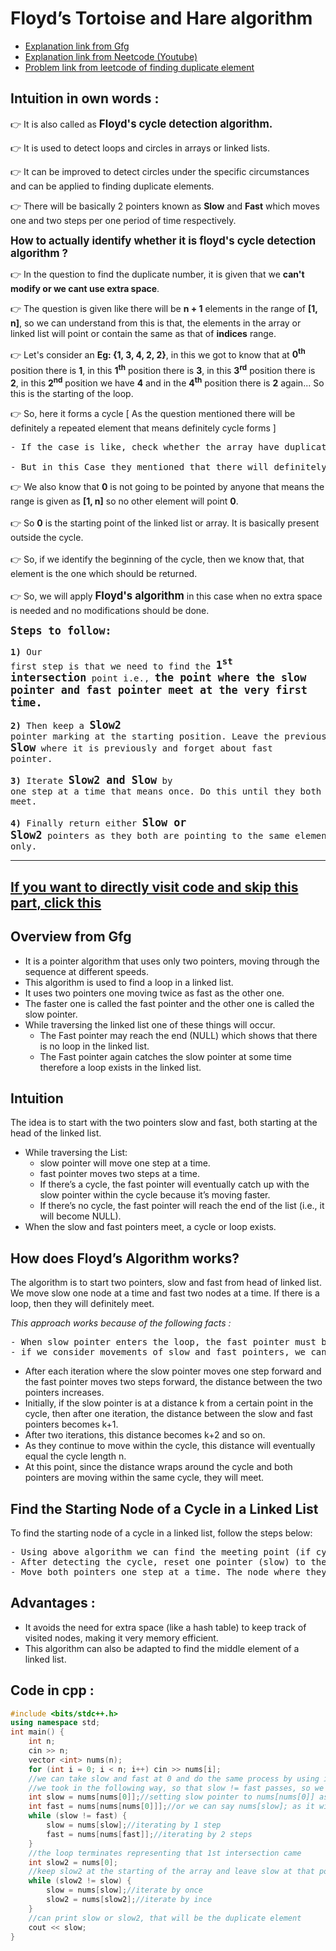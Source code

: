 # **Floyd’s Tortoise and Hare algorithm**
- [Explanation link from Gfg](https://www.geeksforgeeks.org/floyds-cycle-finding-algorithm/)
- [Explanation link from Neetcode (Youtube)](https://www.youtube.com/watch?v=wjYnzkAhcNk)
- [Problem link from leetcode of finding duplicate element](https://leetcode.com/problems/find-the-duplicate-number/)
## **Intuition in own words :**

👉 It is also called as <big><b>Floyd's cycle detection algorithm.</b></big>

👉 It is used to detect loops and circles in arrays or linked lists.

👉 It can be improved to detect circles under the specific circumstances and can be applied to finding duplicate elements.

👉 There will be basically 2 pointers known as <b>Slow</b> and <b>Fast</b> which moves one and two steps per one period of time respectively.

<big><b>How to actually identify whether it is floyd's cycle detection algorithm ?</b></big>

👉 In the question to find the duplicate number, it is given that we <b>can't modify or we cant use extra space</b>.

👉 The question is given like there will be <b>n + 1</b> elements in the range of <b>[1, n]</b>, so we can understand from this is that, the elements in the array or linked list will point or contain the same as that of <b>indices</b> range.

👉 Let's consider an <b>Eg: {1, 3, 4, 2, 2}</b>, in this we got to know that at <b>0<sup>th</sup></b> position there is <b>1</b>, in this <b>1<sup>th</sup></b> position there is <b>3</b>, in this <b>3<sup>rd</sup></b> position there is <b>2</b>, in this <b>2<sup>nd</sup></b> position we have <b>4</b> and in the <b>4<sup>th</sup></b> position there is <b>2</b> again...  So this is the starting of the loop.

👉 So, here it forms a cycle [ As the question mentioned there will be definitely a repeated element that means definitely cycle forms ]
<pre>- If the case is like, check whether the array have duplicate elements / not, We can maintain a visited array / map in order to check that already occured element is again occurred or not. That means whether cycle occurs or not].

- But in this Case they mentioned that there will definitely be one repeated element, so definitely be one repeated element, so the cycle will definitely form. We should know starting point of the cycle.</pre>
👉 We also know that <b>0</b> is not going to be pointed by anyone that means the range is given as <b>[1, n]</b> so no other element will point <b>0</b>. <br><br>
👉 So <b>0</b> is the starting point of the linked list or array. It is basically present outside the cycle.<br><br>
👉 So, if we identify the beginning of the cycle, then we know that, that element is the one which should be returned.<br><br>
👉 So, we will apply <big><b>Floyd's algorithm</b></big> in this case when no extra space is needed and no modifications should be done.<br><pre><big><b>Steps to follow: </b></big><br><br><b>1)</b> Our first step is that we need to find the <big><b>1<sup>st</sup> intersection</b></big> point i.e., <big><b>the point where the slow pointer and fast pointer meet at the very first time.</b></big><br><br><b>2)</b> Then keep a <big><b>Slow2</b></big> pointer marking at the starting position. Leave the previous <big><b>Slow</b></big> where it is previously and forget about fast pointer.<br><br><b>3)</b> Iterate <big><b>Slow2 and Slow</b></big> by one step at a time that means once. Do this until they both meet.<br><br><b>4)</b> Finally return either <big><b>Slow or Slow2</b></big> pointers as they both are pointing to the same element only.</pre>

---
## [If you want to directly visit code and skip this part, click this](https://github.com/Sri-Hasini/Imp-Algorithms/blob/main/003.Floyd's_tortoise_and_hare_algorithm.md#code-in-cpp-)

## **Overview from Gfg**
- It is a pointer algorithm that uses only two pointers, moving through the sequence at different speeds. 
- This algorithm is used to find a loop in a linked list. 
- It uses two pointers one moving twice as fast as the other one.
- The faster one is called the fast pointer and the other one is called the slow pointer.
- While traversing the linked list one of these things will occur.
    - The Fast pointer may reach the end (NULL) which shows that there is no loop in the linked list.
    - The Fast pointer again catches the slow pointer at some time therefore a loop exists in the linked list.

## **Intuition**
The idea is to start with the two pointers slow and fast, both starting at the head of the linked list.
- While traversing the List:
    - slow pointer will move one step at a time.
    - fast pointer moves two steps at a time.
    - If there’s a cycle, the fast pointer will eventually catch up with the slow pointer within the cycle because it’s moving faster.
    - If there’s no cycle, the fast pointer will reach the end of the list (i.e., it will become NULL).
- When the slow and fast pointers meet, a cycle or loop exists.

## **How does Floyd’s Algorithm works?**
The algorithm is to start two pointers, slow and fast from head of linked list. We move slow one node at a time and fast two nodes at a time. If there is a loop, then they will definitely meet.

*This approach works because of the following facts :*
<pre>- When slow pointer enters the loop, the fast pointer must be inside the loop. 
- if we consider movements of slow and fast pointers, we can notice that distance between them (from slow to fast) increase by one after every iteration.</pre>
- After each iteration where the slow pointer moves one step forward and the fast pointer moves two steps forward, the distance between the two pointers increases. 
- Initially, if the slow pointer is at a distance k from a certain point in the cycle, then after one iteration, the distance between the slow and fast pointers becomes k+1. 
- After two iterations, this distance becomes k+2 and so on. 
- As they continue to move within the cycle, this distance will eventually equal the cycle length n.
- At this point, since the distance wraps around the cycle and both pointers are moving within the same cycle, they will meet.

## **Find the Starting Node of a Cycle in a Linked List**
To find the starting node of a cycle in a linked list, follow the steps below:
<pre>- Using above algorithm we can find the meeting point (if cycle exists) where the slow and fast pointers intersect inside the cycle.
- After detecting the cycle, reset one pointer (slow) to the head of the list. Keep the other pointer (fast) at the meeting point.
- Move both pointers one step at a time. The node where they meet again is the start of the cycle.</pre>
## **Advantages :**
- It avoids the need for extra space (like a hash table) to keep track of visited nodes, making it very memory efficient.
- This algorithm can also be adapted to find the middle element of a linked list.
## **Code in cpp :**
```cpp
#include <bits/stdc++.h>
using namespace std;
int main() {
    int n;
    cin >> n;
    vector <int> nums(n);
    for (int i = 0; i < n; i++) cin >> nums[i];
    //we can take slow and fast at 0 and do the same process by using infinite loop with base condition that slow == fast, then break
    //we took in the following way, so that slow != fast passes, so we iterated slow by 1 and fast by 2 before only
    int slow = nums[nums[0]];//setting slow pointer to nums[nums[0]] as it takes one step at once
    int fast = nums[nums[nums[0]]];//or we can say nums[slow]; as it will take 2 steps at once
    while (slow != fast) {
        slow = nums[slow];//iterating by 1 step
        fast = nums[nums[fast]];//iterating by 2 steps
    }
    //the loop terminates representing that 1st intersection came
    int slow2 = nums[0];
    //keep slow2 at the starting of the array and leave slow at that position only
    while (slow2 != slow) {
        slow = nums[slow];//iterate by once
        slow2 = nums[slow2];//iterate by ince
    }
    //can print slow or slow2, that will be the duplicate element
    cout << slow;
}
```
